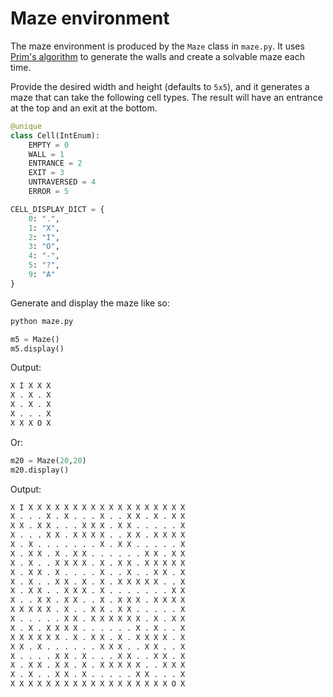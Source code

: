 # Maze environment

The maze environment is produced by the `Maze` class in `maze.py`. It uses [Prim's algorithm](https://en.wikipedia.org/wiki/Prim%27s_algorithm) to generate the walls and create a solvable maze each time.

Provide the desired width and height (defaults to `5x5`), and it generates a maze that can take the following cell types. The result will have an entrance at the top and an exit at the bottom.

```python
@unique
class Cell(IntEnum):
    EMPTY = 0
    WALL = 1
    ENTRANCE = 2
    EXIT = 3
    UNTRAVERSED = 4
    ERROR = 5
```

```python
CELL_DISPLAY_DICT = {
    0: ".",
    1: "X",
    2: "I",
    3: "O",
    4: "-",
    5: "?",
    9: "A"
}
```

Generate and display the maze like so:

```bash
python maze.py
```

```python
m5 = Maze()
m5.display()
```

Output:

```bash
X I X X X 
X . X . X 
X . X . X 
X . . . X 
X X X O X 
```

Or:

```python
m20 = Maze(20,20)
m20.display()
```

Output:
```bash
X I X X X X X X X X X X X X X X X X X X 
X . . . X . X . . . X . . X X . X . X X 
X X . X X . . . X X X . X X . . . . . X 
X . . . X X . X X X X . . X X . X X X X 
X . X . . . . . . . X . X X . . . . . X 
X . X X . X . X X . . . . . . X X . X X 
X . X . . X X X X . X . X X . X X X X X 
X . X X . X . . . . X . . X . . X X . X 
X . X . . X X . X . X . X X X X X . . X 
X . X X . . X X X . X . . . . . . . X X 
X . . X X . X X . . X . X X X . X X X X 
X X X X X . X . . X X . X X . . . . . X 
X . . . . . X X . X X X X X X . X . X X 
X . X . X X X X . . . . . . X . X . . X 
X X X X X X . X . X X . X . X X X X . X 
X X . X . . . . . . X X X . . X X . . X 
X . . . . X X . X . . . X X . . X X . X 
X . X X . X X . X . X X X X X . . X X X 
X . X . . X X . X . . . . . X X . . . X 
X X X X X X X X X X X X X X X X X X O X 
```
